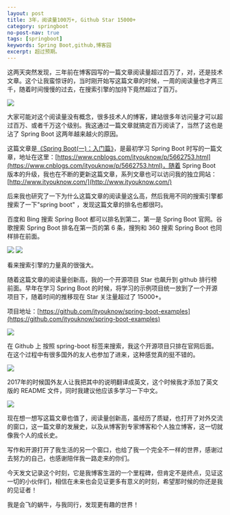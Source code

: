 ```yaml
---
layout: post
title: 3年，阅读量100万+, Github Star 15000+
category: springboot
no-post-nav: true
tags: [springboot]
keywords: Spring Boot,github,博客园
excerpt: 超过预期。
---
```


这两天突然发现，三年前在博客园写的一篇文章阅读量超过百万了，对，还是技术文章。这个让我蛮惊讶的，当时刚开始写这篇文章的时候，一周的阅读量也才两三千，随着时间慢慢的过去，在搜索引擎的加持下竟然超过了百万。

![](http://favorites.ren/assets/images/2019/springboot/million01.jpg)

大家可能对这个阅读量没有概念，很多技术人的博客，建站很多年访问量才可以超过百万、或者千万这个级别。我这通过一篇文章就搞定百万阅读了，当然了这也是沾了 Spring Boot 这两年越来越火的原因。

这篇文章是[《Spring Boot(一)：入门篇》](https://www.cnblogs.com/ityouknow/p/5662753.html)，是最初学习 Spring Boot 时写的一篇文章，地址在这里：[https://www.cnblogs.com/ityouknow/p/5662753.html](https://www.cnblogs.com/ityouknow/p/5662753.html)，随着 Spring Boot 版本的升级，我也在不断的更新这篇文章，系列文章也可以访问我的独立网站：[http://www.ityouknow.com/](http://www.ityouknow.com/)

后来我也研究了一下为什么这篇文章的阅读量这么高，然后我用不同的搜索引擎都搜索了一下"spring boot" ，发现这篇文章的排名也都很叼。

百度和 Bing 搜索 Spring Boot  都可以排名到第二，第一是 Spring Boot 官网。谷歌搜索 Spring Boot 排名在第一页的第 6 条，搜狗和 360 搜索 Spring Boot 也同样排在前面。

![](http://favorites.ren/assets/images/2019/springboot/million02.jpg)
![](http://favorites.ren/assets/images/2019/springboot/million03.jpg)

看来搜索引擎的力量真的很强大。

随着这篇文章的阅读量创新高，我的一个开源项目 Star 也飙升到 github 排行榜前面。早年在学习 Spring Boot 的时候，将学习的示例项目统一放到了一个开源项目下，随着时间的推移现在 Star 关注量超过了 15000+。

项目地址：[https://github.com/ityouknow/spring-boot-examples](https://github.com/ityouknow/spring-boot-examples)

![](http://favorites.ren/assets/images/2019/springboot/million04.jpg)

在 Github 上 按照 spring-boot 标签来搜索，我这个开源项目只排在官网后面。在这个过程中有很多国外的友人也参加了进来，这种感觉真的挺不错的。

![](http://favorites.ren/assets/images/2019/springboot/million05.jpg)

2017年的时候国外友人让我把其中的说明翻译成英文，这个时候我才添加了英文版的 README 文件，同时我建议他应该多学习一下中文。

![](http://favorites.ren/assets/images/2019/springboot/million06.jpg)

现在想一想写这篇文章也值了，阅读量创新高，虽经历了质疑，也打开了对外交流的窗口，这一篇文章的发展史，以及从博客到专家博客和个人独立博客，这一切就像我个人的成长史。

写作和开源打开了我生活的另一个窗口，也给了我一个完全不一样的世界，感谢过去努力的自己，也感谢陪伴我一路走来的你们。

今天发文记录这个时刻，它是我博客生涯的一个里程碑，但肯定不是终点，见证这一切的小伙伴们，相信在未来也会见证更多有意义的时刻，希望那时候的你还是我的见证者！

我是会飞的蜗牛，与我同行，发现更有趣的世界！

